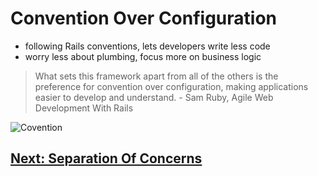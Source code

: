 # Convention Over Configuration
- following Rails conventions, lets developers write less code
- worry less about plumbing, focus more on business logic 

> What sets this framework apart from all of the others is the preference for convention over configuration, making applications easier to develop and understand. - Sam Ruby, Agile Web Development With Rails

![Covention](https://media-exp1.licdn.com/dms/image/C5112AQGNP-LOqBnq1g/article-cover_image-shrink_600_2000/0?e=1586390400&v=beta&t=BhnQ76Q1_TBEdrby9LYut7gOK9yQR3diWsMnGMtVrF0)

 ## [Next: Separation Of Concerns](06_SEPARATION.md)